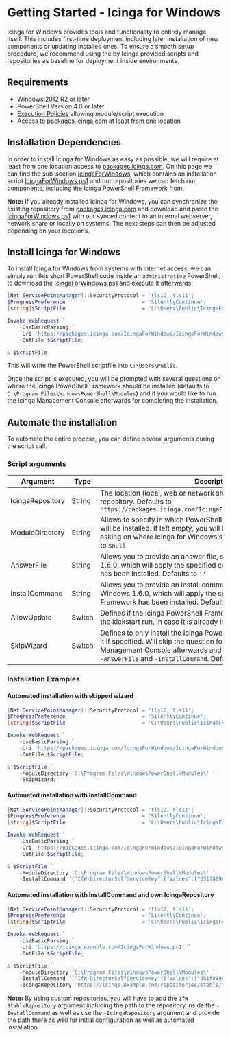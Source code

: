 # Getting Started - Icinga for Windows

Icinga for Windows provides tools and functionality to entirely manage itself. This includes first-time deployment including later installation of new components or updating installed ones. To ensure a smooth setup procedure, we recommend using the by Icinga provided scripts and repositories as baseline for deployment inside environments.

## Requirements

* Windows 2012 R2 or later
* PowerShell Version 4.0 or later
* [Execution Policies](https://docs.microsoft.com/en-us/powershell/module/microsoft.powershell.core/about/about_execution_policies) allowing module/script execution
* Access to [packages.icinga.com](https://packages.icinga.com) at least from one location

## Installation Dependencies

In order to install Icinga for Windows as easy as possible, we will require at least from one location access to [packages.icinga.com](https://packages.icinga.com). On this page we can find the sub-section [IcingaForWindows](https://packages.icinga.com/IcingaForWindows), which contains an installation script [IcingaForWindows.ps1](https://packages.icinga.com/IcingaForWindows/IcingaForWindows.ps1) and our repositories we can fetch our components, including the [Icinga PowerShell Framework](https://github.com/Icinga/icinga-powershell-framework) from.

**Note:** If you already installed Icinga for Windows, you can synchronize the existing repository from [packages.icinga.com](https://packages.icinga.com/IcingaForWindows) and download and paste the [IcingaForWindows.ps1](https://packages.icinga.com/IcingaForWindows/IcingaForWindows.ps1) with our synced content to an internal webserver, network share or locally on systems. The next steps can then be adjusted depending on your locations.

## Install Icinga for Windows

To install Icinga for Windows from systems with internet access, we can simply run this short PowerShell code inside an `administrative` PowerShell, to download the [IcingaForWindows.ps1](https://packages.icinga.com/IcingaForWindows/IcingaForWindows.ps1) and execute it afterwards:

```powershell
[Net.ServicePointManager]::SecurityProtocol = 'tls12, tls11';
$ProgressPreference                         = 'SilentlyContinue';
[string]$ScriptFile                         = 'C:\Users\Public\IcingaForWindows.ps1';

Invoke-WebRequest `
    -UseBasicParsing `
    -Uri 'https://packages.icinga.com/IcingaForWindows/IcingaForWindows.ps1' `
    -OutFile $ScriptFile;

& $ScriptFile
```

This will write the PowerShell scriptfile into `C:\Users\Public`.

Once the script is executed, you will be prompted with several questions on where the Icinga PowerShell Framework should be installed (defaults to `C:\Program Files\WindowsPowerShell\Modules`) and if you would like to run the Icinga Management Console afterwards for completing the installation.

## Automate the installation

To automate the entire process, you can define several arguments during the script call.

### Script arguments

| Argument         | Type   | Description |
| ---              | ---    | ---         |
| IcingaRepository | String | The location (local, web or network share) of your Icinga for Windows repository. Defaults to `https://packages.icinga.com/IcingaForWindows/stable/ifw.repo.json` |
| ModuleDirectory  | String | Allows to specify in which PowerShell directory Icinga for Windows will be installed. If left empty, you will be prompted with a dialog, asking on where Icinga for Windows should be installed into. Defaults to `$null` |
| AnswerFile       | String | Allows you to provide an answer file, starting with Icinga for Windows 1.6.0, which will apply the specified configuration after the Framework has been installed. Defaults to `''` |
| InstallCommand   | String | Allows you to provide an install command, starting with Icinga for Windows 1.6.0, which will apply the specified configuration after the Framework has been installed. Defaults to `''` |
| AllowUpdate      | Switch | Defines if the Icinga PowerShell Framework should be updated during the kickstart run, in case it is already installed. Defaults to `$False` |
| SkipWizard       | Switch |Defines to only install the Icinga PowerShell Framework and/or update it if specified. Will skip the question for the installation wizard/Icinga Management Console afterwards and will ignore provided arguments `-AnswerFile` and `-InstallCommand`. Defaults to `$False` |

### Installation Examples

#### Automated installation with skipped wizard

```powershell
[Net.ServicePointManager]::SecurityProtocol = 'tls12, tls11';
$ProgressPreference                         = 'SilentlyContinue';
[string]$ScriptFile                         = 'C:\Users\Public\IcingaForWindows.ps1';

Invoke-WebRequest `
    -UseBasicParsing `
    -Uri 'https://packages.icinga.com/IcingaForWindows/IcingaForWindows.ps1' `
    -OutFile $ScriptFile;

& $ScriptFile `
    -ModuleDirectory 'C:\Program Files\WindowsPowerShell\Modules\' `
    -SkipWizard;
```

#### Automated installation with InstallCommand

```powershell
[Net.ServicePointManager]::SecurityProtocol = 'tls12, tls11';
$ProgressPreference                         = 'SilentlyContinue';
[string]$ScriptFile                         = 'C:\Users\Public\IcingaForWindows.ps1';

Invoke-WebRequest `
    -UseBasicParsing `
    -Uri 'https://packages.icinga.com/IcingaForWindows/IcingaForWindows.ps1' `
    -OutFile $ScriptFile;

& $ScriptFile `
    -ModuleDirectory 'C:\Program Files\WindowsPowerShell\Modules\' `
    -InstallCommand '{"IfW-DirectorSelfServiceKey":{"Values":["651f889ca5f364e89ed709eabde6237fb02050ff"]},"IfW-DirectorUrl":{"Values":["https://icinga.example.com/icingaweb2/director"]}}';
```

#### Automated installation with InstallCommand and own IcingaRepository

```powershell
[Net.ServicePointManager]::SecurityProtocol = 'tls12, tls11';
$ProgressPreference                         = 'SilentlyContinue';
[string]$ScriptFile                         = 'C:\Users\Public\IcingaForWindows.ps1';

Invoke-WebRequest `
    -UseBasicParsing `
    -Uri 'https://icinga.example.com/IcingaForWindows.ps1' `
    -OutFile $ScriptFile;

& $ScriptFile `
    -ModuleDirectory 'C:\Program Files\WindowsPowerShell\Modules\' `
    -InstallCommand '{"IfW-DirectorSelfServiceKey":{"Values":["651f889ca5f364e89ed709eabde6237fb02050ff"]},"IfW-DirectorUrl":{"Values":["https://icinga.example.com/icingaweb2/director"]},"IfW-StableRepository":{"Values":["https://icinga.example.com/repositories/stable"]}}' `
    -IcingaRepository 'https://icinga.example.com/repositories/stable/ifw.repo.json';
```

**Note:** By using custom repositories, you will have to add the `IfW-StableRepository` argument including the path to the repository inside the `-InstallCommand` as well as use the `-IcingaRepository` argument and provide the path there as well for initial configuration as well as automated installation
